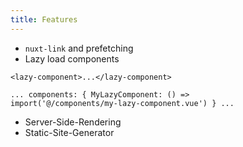```yaml
---
title: Features
---
```


- `nuxt-link` and prefetching
- Lazy load components

```vue
<lazy-component>...</lazy-component>
```

```vue
... components: { MyLazyComponent: () =>
import('@/components/my-lazy-component.vue') } ...
```

- Server-Side-Rendering
- Static-Site-Generator
